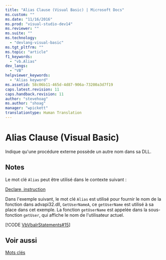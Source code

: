 ```yaml
---
title: "Alias Clause (Visual Basic) | Microsoft Docs"
ms.custom: ""
ms.date: "11/16/2016"
ms.prod: "visual-studio-dev14"
ms.reviewer: ""
ms.suite: ""
ms.technology: 
  - "devlang-visual-basic"
ms.tgt_pltfrm: ""
ms.topic: "article"
f1_keywords: 
  - "vb.Alias"
dev_langs: 
  - "VB"
helpviewer_keywords: 
  - "Alias keyword"
ms.assetid: 58c06b11-465d-4d87-906a-73200a3d7f19
caps.latest.revision: 11
caps.handback.revision: 11
author: "stevehoag"
ms.author: "shoag"
manager: "wpickett"
translationtype: Human Translation
---
```

# Alias Clause (Visual Basic)
Indique qu'une procédure externe possède un autre nom dans sa DLL.  
  
## Notes  
 Le mot clé `Alias` peut être utilisé dans le contexte suivant :  
  
 [Declare, instruction](../../../visual-basic/language-reference/statements/declare-statement.md)  
  
 Dans l'exemple suivant, le mot clé `Alias` est utilisé pour fournir le nom de la fonction dans advapi32.dll, `GetUserNameA`, ce `getUserName` est utilisé à sa place dans cet exemple.  La fonction `getUserName` est appelée dans la sous\-fonction `getUser`, qui affiche le nom de l'utilisateur actuel.  
  
 [!CODE [VbVbalrStatements#15](../CodeSnippet/VS_Snippets_VBCSharp/VbVbalrStatements#15)]  
  
## Voir aussi  
 [Mots clés](../../../visual-basic/language-reference/keywords/index.md)